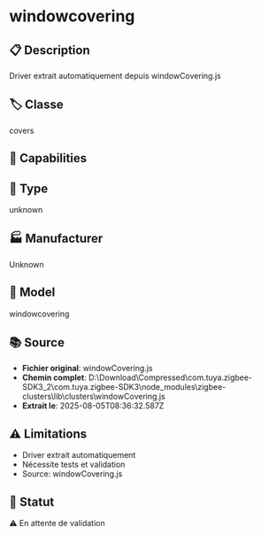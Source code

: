 # windowcovering

## 📋 Description
Driver extrait automatiquement depuis windowCovering.js

## 🏷️ Classe
covers

## 🔧 Capabilities


## 📡 Type
unknown

## 🏭 Manufacturer
Unknown

## 📱 Model
windowcovering

## 📚 Source
- **Fichier original**: windowCovering.js
- **Chemin complet**: D:\Download\Compressed\com.tuya.zigbee-SDK3_2\com.tuya.zigbee-SDK3\node_modules\zigbee-clusters\lib\clusters\windowCovering.js
- **Extrait le**: 2025-08-05T08:36:32.587Z

## ⚠️ Limitations
- Driver extrait automatiquement
- Nécessite tests et validation
- Source: windowCovering.js

## 🚀 Statut
⚠️ En attente de validation
